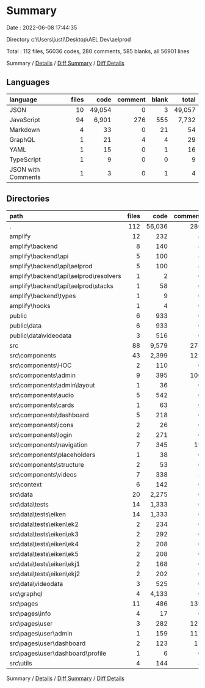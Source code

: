 # Summary

Date : 2022-06-08 17:44:35

Directory c:\Users\justi\Desktop\AEL Dev\aelprod

Total : 112 files,  56036 codes, 280 comments, 585 blanks, all 56901 lines

Summary / [Details](details.md) / [Diff Summary](diff.md) / [Diff Details](diff-details.md)

## Languages
| language | files | code | comment | blank | total |
| :--- | ---: | ---: | ---: | ---: | ---: |
| JSON | 10 | 49,054 | 0 | 3 | 49,057 |
| JavaScript | 94 | 6,901 | 276 | 555 | 7,732 |
| Markdown | 4 | 33 | 0 | 21 | 54 |
| GraphQL | 1 | 21 | 4 | 4 | 29 |
| YAML | 1 | 15 | 0 | 1 | 16 |
| TypeScript | 1 | 9 | 0 | 0 | 9 |
| JSON with Comments | 1 | 3 | 0 | 1 | 4 |

## Directories
| path | files | code | comment | blank | total |
| :--- | ---: | ---: | ---: | ---: | ---: |
| . | 112 | 56,036 | 280 | 585 | 56,901 |
| amplify | 12 | 232 | 4 | 11 | 247 |
| amplify\backend | 8 | 140 | 4 | 5 | 149 |
| amplify\backend\api | 5 | 100 | 4 | 5 | 109 |
| amplify\backend\api\aelprod | 5 | 100 | 4 | 5 | 109 |
| amplify\backend\api\aelprod\resolvers | 1 | 2 | 0 | 0 | 2 |
| amplify\backend\api\aelprod\stacks | 1 | 58 | 0 | 1 | 59 |
| amplify\backend\types | 1 | 9 | 0 | 0 | 9 |
| amplify\hooks | 1 | 4 | 0 | 4 | 8 |
| public | 6 | 933 | 0 | 7 | 940 |
| public\data | 6 | 933 | 0 | 7 | 940 |
| public\data\videodata | 3 | 516 | 0 | 3 | 519 |
| src | 88 | 9,579 | 275 | 546 | 10,400 |
| src\components | 43 | 2,399 | 122 | 336 | 2,857 |
| src\components\HOC | 2 | 110 | 0 | 12 | 122 |
| src\components\admin | 9 | 395 | 100 | 74 | 569 |
| src\components\admin\layout | 1 | 36 | 0 | 4 | 40 |
| src\components\audio | 5 | 542 | 0 | 57 | 599 |
| src\components\cards | 1 | 63 | 0 | 8 | 71 |
| src\components\dashboard | 5 | 218 | 0 | 39 | 257 |
| src\components\icons | 2 | 26 | 0 | 6 | 32 |
| src\components\login | 2 | 271 | 0 | 23 | 294 |
| src\components\navigation | 7 | 345 | 19 | 54 | 418 |
| src\components\placeholders | 1 | 38 | 0 | 5 | 43 |
| src\components\structure | 2 | 53 | 0 | 11 | 64 |
| src\components\videos | 7 | 338 | 3 | 47 | 388 |
| src\context | 6 | 142 | 0 | 34 | 176 |
| src\data | 20 | 2,275 | 0 | 38 | 2,313 |
| src\data\tests | 14 | 1,333 | 0 | 31 | 1,364 |
| src\data\tests\eiken | 14 | 1,333 | 0 | 31 | 1,364 |
| src\data\tests\eiken\ek2 | 2 | 234 | 0 | 5 | 239 |
| src\data\tests\eiken\ek3 | 2 | 292 | 0 | 4 | 296 |
| src\data\tests\eiken\ek4 | 2 | 208 | 0 | 4 | 212 |
| src\data\tests\eiken\ek5 | 2 | 208 | 0 | 4 | 212 |
| src\data\tests\eiken\ekj1 | 2 | 168 | 0 | 4 | 172 |
| src\data\tests\eiken\ekj2 | 2 | 202 | 0 | 4 | 206 |
| src\data\videodata | 3 | 525 | 0 | 3 | 528 |
| src\graphql | 4 | 4,133 | 6 | 6 | 4,145 |
| src\pages | 11 | 486 | 139 | 97 | 722 |
| src\pages\info | 4 | 17 | 0 | 9 | 26 |
| src\pages\user | 3 | 282 | 127 | 61 | 470 |
| src\pages\user\admin | 1 | 159 | 112 | 36 | 307 |
| src\pages\user\dashboard | 2 | 123 | 15 | 25 | 163 |
| src\pages\user\dashboard\profile | 1 | 6 | 0 | 4 | 10 |
| src\utils | 4 | 144 | 8 | 35 | 187 |

Summary / [Details](details.md) / [Diff Summary](diff.md) / [Diff Details](diff-details.md)